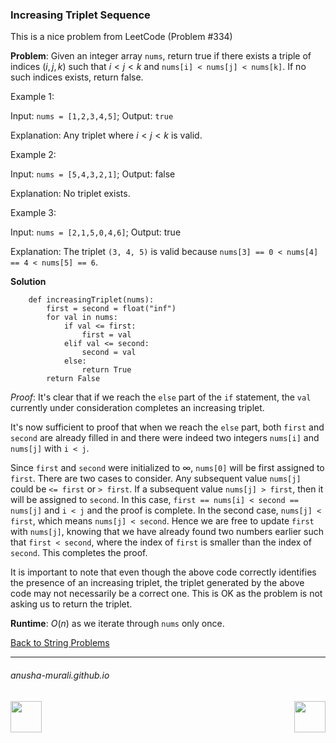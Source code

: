 ### Increasing Triplet Sequence

This is a nice problem from LeetCode (Problem #334)

**Problem**: Given an integer array `nums`, return true if there exists a triple of indices $(i, j, k)$
such that $i < j < k$ and `nums[i] < nums[j] < nums[k]`. If no such indices exists, return false.

 

Example 1:

Input: `nums = [1,2,3,4,5]`; Output: `true`

Explanation: Any triplet where $i < j < k$ is valid.

Example 2:

Input: `nums = [5,4,3,2,1]`; Output: false

Explanation: No triplet exists.

Example 3:

Input: `nums = [2,1,5,0,4,6]`; Output: true

Explanation: The triplet `(3, 4, 5)` is valid because `nums[3] == 0 < nums[4] == 4 < nums[5] == 6`.

**Solution**

```
    def increasingTriplet(nums):
        first = second = float("inf")
        for val in nums:
            if val <= first:
                first = val
            elif val <= second:
                second = val
            else:
                return True
        return False
```

*Proof*: It's clear that if we reach the `else` part of the `if` statement, the `val` currently under consideration completes an increasing triplet.

It's now sufficient to proof that when we reach the `else` part, both `first` and `second` are already filled in and there were indeed two integers `nums[i]` and `nums[j]` with `i < j`.

Since `first` and `second` were initialized to $\infty$, `nums[0]` will be first assigned to `first`. There are two cases to consider. Any subsequent value `nums[j]` could be `<= first` or `> first`. If a subsequent value `nums[j] > first`, then it will be assigned to `second`. In this case, `first == nums[i] < second == nums[j]` and `i < j` and the proof is complete. In the second case, `nums[j] < first`, which means `nums[j] < second`. Hence we are free to update `first` with `nums[j]`, knowing that we have already found two numbers earlier such that `first < second`, where the index of `first` is smaller than the index of `second`. This completes the proof.

It is important to note that even though the above code correctly identifies the presence of an increasing triplet, the triplet generated by the above code may not necessarily be a correct one. This is OK as the problem is not asking us to return the triplet.

**Runtime**:  $O(n)$ as we iterate through `nums` only once.

[Back to String Problems](./problems.md)

* * *
###### anusha-murali.github.io

<img src="https://github.com/anusha-murali/anusha-murali.github.io/assets/111596338/639243aa-2857-4595-a65a-7852762bb002" width="50" height="50" align="left">

[<img src="https://github.com/user-attachments/assets/989cfb30-4fb8-40f8-a812-8a054869aa32" width="50" height="50" align="right">](../index.md)
